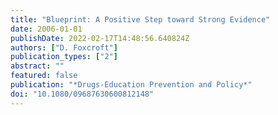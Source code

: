 ```yaml
---
title: "Blueprint: A Positive Step toward Strong Evidence"
date: 2006-01-01
publishDate: 2022-02-17T14:48:56.640824Z
authors: ["D. Foxcroft"]
publication_types: ["2"]
abstract: ""
featured: false
publication: "*Drugs-Education Prevention and Policy*"
doi: "10.1080/09687630600812148"
---
```


